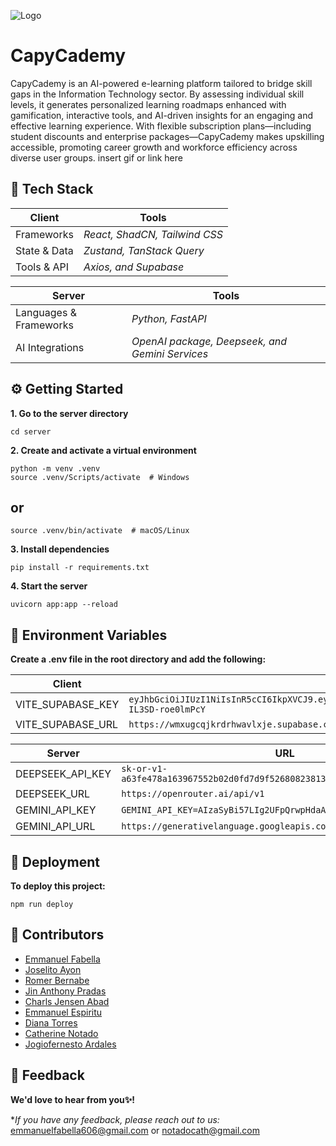 ![Logo](https://dev-to-uploads.s3.amazonaws.com/uploads/articles/th5xamgrr6se0x5ro4g6.png)

# CapyCademy

CapyCademy is an AI-powered e-learning platform tailored to bridge skill gaps in the Information Technology sector. By assessing individual skill levels, it generates personalized learning roadmaps enhanced with gamification, interactive tools, and AI-driven insights for an engaging and effective learning experience. With flexible subscription plans—including student discounts and enterprise packages—CapyCademy makes upskilling accessible, promoting career growth and workforce efficiency across diverse user groups.
insert gif or link here

## 🧰 Tech Stack

| Client | Tools |
| ------ | ----- |
| Frameworks   | _React, ShadCN, Tailwind CSS_ |
| State & Data | _Zustand, TanStack Query_     |
| Tools & API  | _Axios, and Supabase_         |

| Server | Tools |
| ------ | ----- |
| Languages & Frameworks   | _Python, FastAPI_ |
| AI Integrations | _OpenAI package, Deepseek, and Gemini Services_ |

## ⚙️ Getting Started
**1. Go to the server directory**

```
cd server
```

**2. Create and activate a virtual environment**

```
python -m venv .venv
source .venv/Scripts/activate  # Windows
```
## or

```
source .venv/bin/activate  # macOS/Linux
```

**3. Install dependencies**

```
pip install -r requirements.txt
```

**4. Start the server**

```
uvicorn app:app --reload
```

## 🔐 Environment Variables

**Create a .env file in the root directory and add the following:**

| Client | URL   |
| ---- | ---- | 
| VITE_SUPABASE_KEY | ```eyJhbGciOiJIUzI1NiIsInR5cCI6IkpXVCJ9.eyJpc3MiOiJzdXBhYmFzZSIsInJlZiI6IndteHVnY3Fqa3Jkcmh3YXZseGplIiwicm9sZSI6ImFub24iLCJpYXQiOjE3NDE5Mzc0NDYsImV4cCI6MjA1NzUxMzQ0Nn0.ut6C9mnpXg9rZxt2yvmB3PWZ_em-IL3SD-roe0lmPcY```|
| VITE_SUPABASE_URL | ```https://wmxugcqjkrdrhwavlxje.supabase.co``` |

| Server | URL    |
| ------ | --- |  
| DEEPSEEK_API_KEY | ```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``` |
| DEEPSEEK_URL | ```https://openrouter.ai/api/v1``` |
| GEMINI_API_KEY | ```GEMINI_API_KEY=AIzaSyBi57LIg2UFpQrwpHdaAcsVkrlGJrzzNz8``` |
| GEMINI_API_URL | ```https://generativelanguage.googleapis.com/v1beta/openai/```|

## 🚀 Deployment
**To deploy this project:**

```
npm run deploy
```

## 👥 Contributors

- [Emmanuel Fabella](https://github.com/MasterTraits)
- [Joselito Ayon](https://github.com/Junjuyun)
- [Romer Bernabe](https://github.com/FGHTGH)
- [Jin Anthony Pradas](https://github.com/salierii1)
- [Charls Jensen Abad](https://github.com/rafnamourcesca)
- [Emmanuel Espiritu](https://github.com/EmmesSpirit02)
- [Diana Torres]()
- [Catherine Notado]()
- [Jogiofernesto Ardales]()

## 💬 Feedback
**We'd love to hear from you✨!**

**If you have any feedback, please reach out to us:* emmanuelfabella606@gmail.com or notadocath@gmail.com
